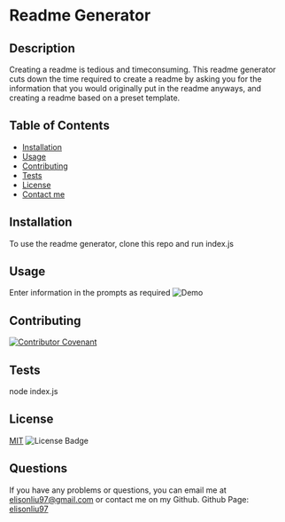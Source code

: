 # Readme Generator

  ## Description
  Creating a readme is tedious and timeconsuming. This readme generator cuts down the time required to create a readme by asking you for the information that you would originally put in the readme anyways, and creating a readme based on a preset template. 

  ## Table of Contents
  - [Installation](#installation)
  - [Usage](#usage)
  - [Contributing](#contributing)
  - [Tests](#tests)
  - [License](#license)
  - [Contact me](#questions)

  ## Installation
  To use the readme generator, clone this repo and run index.js

  ## Usage
  Enter information in the prompts as required
  ![Demo](https://drive.google.com/file/d/1nZv8AAyAiaZjmd-guZHpQJ8FQBMf7eWT/view)

  ## Contributing
  [![Contributor Covenant](https://img.shields.io/badge/Contributor%20Covenant-2.0-4baaaa.svg)](code_of_conduct.md) 

  ## Tests
  node index.js

  ## License
  [MIT](https://spdx.org/licenses/MIT.html)
  ![License Badge](https://img.shields.io/badge/license-MIT-9cf)

  ## Questions
  If you have any problems or questions, you can email me at elisonliu97@gmail.com or contact me on my Github.
  Github Page: [elisonliu97](github.com/elisonliu97)

